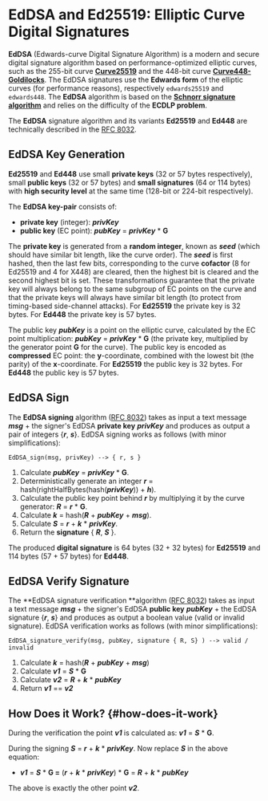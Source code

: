 # EdDSA and Ed25519: Elliptic Curve Digital Signatures

**EdDSA** \(Edwards-curve Digital Signature Algorithm\) is a modern and secure digital signature algorithm based on performance-optimized elliptic curves, such as the 255-bit curve [**Curve25519**](https://en.wikipedia.org/wiki/Curve25519) and the 448-bit curve [**Curve448-Goldilocks**](https://en.wikipedia.org/wiki/Curve448). The EdDSA signatures use the **Edwards form** of the elliptic curves \(for performance reasons\), respectively `edwards25519` and `edwards448`. The **EdDSA** algorithm is based on the [**Schnorr signature algorithm**](https://en.wikipedia.org/wiki/Schnorr_signature) and relies on the difficulty of the **ECDLP problem**.

The **EdDSA** signature algorithm and its variants **Ed25519** and **Ed448** are technically described in the [RFC 8032](https://tools.ietf.org/html/rfc8032).

## EdDSA Key Generation

**Ed25519** and **Ed448** use small **private keys** \(32 or 57 bytes respectively\), small **public keys** \(32 or 57 bytes\) and **small signatures** \(64 or 114 bytes\) with **high security level** at the same time \(128-bit or 224-bit respectively\).

The **EdDSA key-pair** consists of:

* **private key** \(integer\): _**privKey**_
* **public key** \(EC point\): _**pubKey**_ = _**privKey**_ \* **G**

The **private key** is generated from a **random integer**, known as _**seed**_ \(which should have similar bit length, like the curve order\). The _**seed**_ is first hashed, then the last few bits, corresponding to the curve **cofactor** \(8 for Ed25519 and 4 for X448\) are cleared, then the highest bit is cleared and the second highest bit is set. These transformations guarantee that the private key will always belong to the same subgroup of EC points on the curve and that the private keys will always have similar bit length \(to protect from timing-based side-channel attacks\). For **Ed25519** the private key is 32 bytes. For **Ed448** the private key is 57 bytes.

The public key _**pubKey**_ is a point on the elliptic curve, calculated by the EC point multiplication: _**pubKey**_ = _**privKey**_ \* **G** \(the private key, multiplied by the generator point **G** for the curve\). The public key is encoded as **compressed** EC point: the **y**-coordinate, combined with the lowest bit \(the parity\) of the **x**-coordinate. For **Ed25519** the public key is 32 bytes. For **Ed448** the public key is 57 bytes.

## EdDSA Sign

The **EdDSA signing** algorithm \([RFC 8032](https://tools.ietf.org/html/rfc8032#page-13)\) takes as input a text message _**msg**_ + the signer's EdDSA **private key** _**privKey**_ and produces as output a pair of integers {_**r**_, _**s**_}. EdDSA signing works as follows \(with minor simplifications\):

`EdDSA_sign(msg, privKey) --> { r, s }`

1. Calculate _**pubKey**_ = _**privKey**_ \* **G**.
2. Deterministically generate an integer _**r**_ = hash\(rightHalfBytes\(hash\(_**privKey**_\)\) + _**h**_\).
3. Calculate the public key point behind _**r**_ by multiplying it by the curve generator: _**R**_ = _**r**_ \* **G**.
4. Calculate _**k**_ = hash\(_**R**_ + _**pubKey**_ + _**msg**_\).
5. Calculate _**S**_ = _**r**_ + _**k**_ \* _**privKey**_.
6. Return the **signature** { _**R**_, _**S**_ }.

The produced **digital signature** is 64 bytes \(32 + 32 bytes\) for **Ed25519** and 114 bytes \(57 + 57 bytes\) for **Ed448**.

## EdDSA Verify Signature

The **EdDSA signature verification **algorithm \([RFC 8032](https://tools.ietf.org/html/rfc8032#page-13)\) takes as input a text message _**msg**_ + the signer's EdDSA **public key** _**pubKey**_ + the EdDSA signature {_**r**_, _**s**_} and produces as output a boolean value \(valid or invalid signature\). EdDSA verification works as follows \(with minor simplifications\):

`EdDSA_signature_verify(msg, pubKey, signature { R, S} ) --> valid / invalid`

1. Calculate _**k**_ = hash\(_**R**_ + _**pubKey**_ + _**msg**_\)
2. Calculate _**v1**_ = _**S**_ \* **G**
3. Calculate _**v2**_ = _**R**_ + _**k**_ \* _**pubKey**_
4. Return _**v1**_ == _**v2**_

## How Does it Work? {#how-does-it-work}

During the verification the point _**v1**_ is calculated as: _**v1**_ = _**S**_ \* **G**.

During the signing _**S**_ = _**r**_ + _**k**_ \* _**privKey**_. Now replace _**S**_ in the above equation:

* _**v1**_ = _**S**_ \* **G =** \(_**r**_ + _**k**_ \* _**privKey**_\) \* **G** = _**R**_ + _**k**_ \* _**pubKey**_

The above is exactly the other point _**v2**_.

